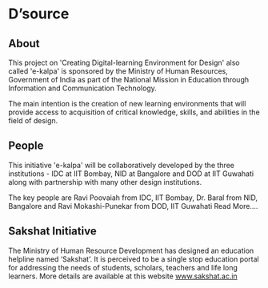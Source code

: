 # D’source

## About
This project on 'Creating Digital-learning Environment for Design' also called 'e-kalpa' is sponsored by the Ministry of Human Resources, Government of India as part of the National Mission in Education through Information and Communication Technology.

The main intention is the creation of new learning environments that will provide access to acquisition of critical knowledge, skills, and abilities in the field of design.

## People
This initiative 'e-kalpa' will be collaboratively developed by the three institutions - IDC at IIT Bombay, NID at Bangalore and DOD at IIT Guwahati along with partnership with many other design institutions.

The key people are Ravi Poovaiah from IDC, IIT Bombay, Dr. Baral from NID, Bangalore and Ravi Mokashi-Punekar from DOD, IIT Guwahati 
Read More....
 
## Sakshat Initiative
The Ministry of Human Resource Development has designed an education helpline named ‘Sakshat’. It is perceived to be a single stop education portal for addressing the needs of students, scholars, teachers and life long learners.
More details are available at this website www.sakshat.ac.in
 